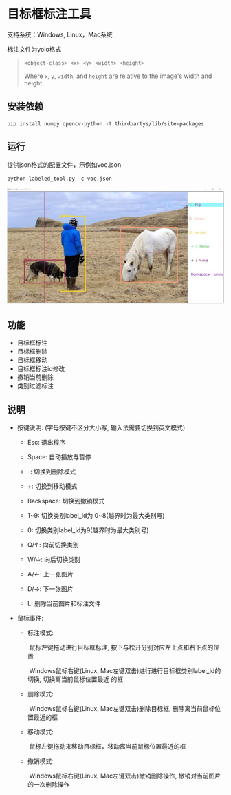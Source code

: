# 目标框标注工具

支持系统：Windows, Linux，Mac系统

标注文件为yolo格式

> ```
> <object-class> <x> <y> <width> <height>
> ```
>
> Where `x`, `y`, `width`, and `height` are relative to the image's width and height

## 安装依赖

```shell
pip install numpy opencv-python -t thirdpartys/lib/site-packages
```

## 运行

提供json格式的配置文件，示例如voc.json

```shell
python labeled_tool.py -c voc.json
```

![example](./pics/example.jpg)

## 功能

* 目标框标注
* 目标框删除
* 目标框移动
* 目标框标注id修改
* 撤销当前删除
* 类别过滤标注

## 说明

* 按键说明: (字母按键不区分大小写, 输入法需要切换到英文模式)

  * Esc: 退出程序

  * Space: 自动播放与暂停

  * -: 切换到删除模式

  * +: 切换到移动模式

  * Backspace: 切换到撤销模式

  * 1\~9: 切换类别label_id为 0\~8(越界时为最大类别号)

  * 0: 切换类别label_id为9(越界时为最大类别号)

  * Q/↑: 向前切换类别

  * W/↓: 向后切换类别

  * A/←: 上一张图片

  * D/→: 下一张图片

  * L: 删除当前图片和标注文件

* 鼠标事件:
  * 标注模式:

    ​    鼠标左键拖动进行目标框标注, 按下与松开分别对应左上点和右下点的位置

    ​    Windows鼠标右键(Linux, Mac左键双击)进行进行目标框类别label_id的切换, 切换离当前鼠标位置最近  的框

  * 删除模式:

    ​    Windows鼠标右键(Linux, Mac左键双击)删除目标框, 删除离当前鼠标位置最近的框 

  * 移动模式:

    ​    鼠标左键拖动来移动目标框，移动离当前鼠标位置最近的框

  * 撤销模式:

    ​    Windows鼠标右键(Linux, Mac左键双击)撤销删除操作, 撤销对当前图片的一次删除操作